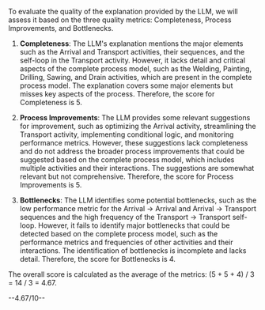To evaluate the quality of the explanation provided by the LLM, we will assess it based on the three quality metrics: Completeness, Process Improvements, and Bottlenecks.

1. **Completeness**: The LLM's explanation mentions the major elements such as the Arrival and Transport activities, their sequences, and the self-loop in the Transport activity. However, it lacks detail and critical aspects of the complete process model, such as the Welding, Painting, Drilling, Sawing, and Drain activities, which are present in the complete process model. The explanation covers some major elements but misses key aspects of the process. Therefore, the score for Completeness is 5.

2. **Process Improvements**: The LLM provides some relevant suggestions for improvement, such as optimizing the Arrival activity, streamlining the Transport activity, implementing conditional logic, and monitoring performance metrics. However, these suggestions lack completeness and do not address the broader process improvements that could be suggested based on the complete process model, which includes multiple activities and their interactions. The suggestions are somewhat relevant but not comprehensive. Therefore, the score for Process Improvements is 5.

3. **Bottlenecks**: The LLM identifies some potential bottlenecks, such as the low performance metric for the Arrival -> Arrival and Arrival -> Transport sequences and the high frequency of the Transport -> Transport self-loop. However, it fails to identify major bottlenecks that could be detected based on the complete process model, such as the performance metrics and frequencies of other activities and their interactions. The identification of bottlenecks is incomplete and lacks detail. Therefore, the score for Bottlenecks is 4.

The overall score is calculated as the average of the metrics: (5 + 5 + 4) / 3 = 14 / 3 = 4.67.

--4.67/10--